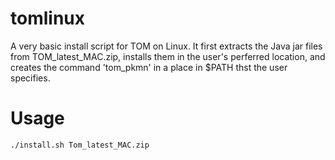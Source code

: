 # tomlinux
A very basic install script for TOM on Linux. It first extracts the Java jar files from TOM_latest_MAC.zip, installs them in the user's perferred location, and creates the command 'tom_pkmn' in a place in $PATH thst the user specifies. 

# Usage
    
    ./install.sh Tom_latest_MAC.zip
    


